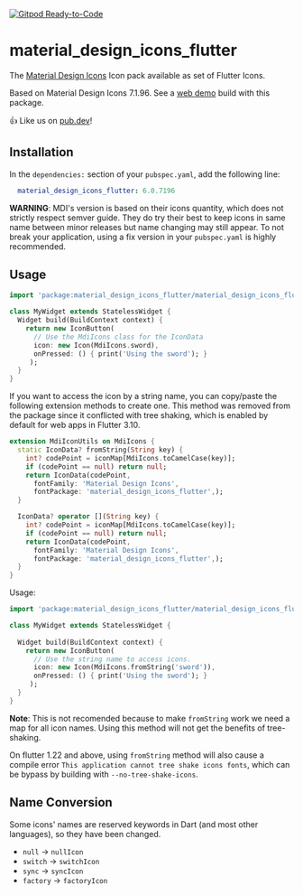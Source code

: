 [![Gitpod Ready-to-Code](https://img.shields.io/badge/Gitpod-Ready--to--Code-blue?logo=gitpod)](https://gitpod.io/#https://github.com/ziofat/material_design_icons_flutter)

# material_design_icons_flutter

The [Material Design Icons](https://materialdesignicons.com/) Icon pack available as set of Flutter Icons.

Based on Material Design Icons 7.1.96. See a [web demo](https://ziofat.github.io/material_design_icons_flutter/) build with this package.

👍 Like us on [pub.dev](https://pub.dev/packages/material_design_icons_flutter)!

## Installation

In the `dependencies:` section of your `pubspec.yaml`, add the following line:

```yaml
  material_design_icons_flutter: 6.0.7196
```

**WARNING**: MDI's version is based on their icons quantity, which does not strictly respect semver guide. They do try their best to keep icons in same name between minor releases but name changing may still appear. To not break your application, using a fix version in your `pubspec.yaml` is highly recommended.

## Usage

```dart
import 'package:material_design_icons_flutter/material_design_icons_flutter.dart';

class MyWidget extends StatelessWidget {
  Widget build(BuildContext context) {
    return new IconButton(
      // Use the MdiIcons class for the IconData
      icon: new Icon(MdiIcons.sword),
      onPressed: () { print('Using the sword'); }
     );
  }
}
```

If you want to access the icon by a string name, you can copy/paste the following extension methods to create one. This method was removed from the package since it conflicted with tree shaking, which is enabled by default for web apps in Flutter 3.10.


```dart
extension MdiIconUtils on MdiIcons {
  static IconData? fromString(String key) {
    int? codePoint = iconMap[MdiIcons.toCamelCase(key)];
    if (codePoint == null) return null;
    return IconData(codePoint,
      fontFamily: 'Material Design Icons',
      fontPackage: 'material_design_icons_flutter',);
  }

  IconData? operator [](String key) {
    int? codePoint = iconMap[MdiIcons.toCamelCase(key)];
    if (codePoint == null) return null;
    return IconData(codePoint,
      fontFamily: 'Material Design Icons',
      fontPackage: 'material_design_icons_flutter',);
  }
}
```

Usage:
```dart
import 'package:material_design_icons_flutter/material_design_icons_flutter.dart';

class MyWidget extends StatelessWidget {
  
  Widget build(BuildContext context) {
    return new IconButton(
      // Use the string name to access icons.
      icon: new Icon(MdiIcons.fromString('sword')),
      onPressed: () { print('Using the sword'); }
     );
  }
}
```

__Note__: This is not recomended because to make `fromString` work we need a map for all icon names. Using this method will not get the benefits of tree-shaking.

On flutter 1.22 and above, using `fromString` method will also cause a compile error `This application cannot tree shake icons fonts`, which can be bypass by building with `--no-tree-shake-icons`.

## Name Conversion

Some icons' names are reserved keywords in Dart (and most other languages), so they have been changed.

- `null` -> `nullIcon`
- `switch` -> `switchIcon`
- `sync` -> `syncIcon`
- `factory` -> `factoryIcon`
